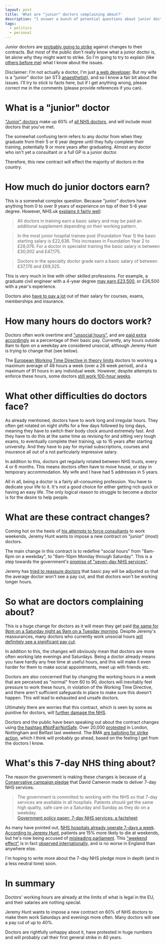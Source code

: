 ```yaml
---
layout: post
title: 'What are "junior" doctors complaining about?'
description: "I answer a bunch of potential questions about junior doctors and the changes to their contract."
tags:
  - politics
  - personal
---
```


Junior doctors are [probably going to strike][ballot] against changes to their contracts. But most of the public don't really know what a junior doctor is, let alone why they might want to strike. So I'm going to try to explain (like [others before me][]) what I know about the issues.

Disclaimer: I'm not actually a doctor, I'm just [a web developer][]. But my wife is a "junior" doctor (an ST3 [anaesthetist][]), and so I know a fair bit about the issues. I'll try to stick to facts here, but if I get anything wrong, please correct me in the comments (please provide references if you can).

What is a "junior" doctor
===

["Junior" doctors][] make up 60% of [all NHS doctors][], and will include most doctors that you've met.

The somewhat confusing term refers to any doctor from when they graduate from their 5 or 6 year degree until they fully complete their training, potentially 9 or more years after graduating.  Almost any doctor who isn't yet a consultant or a full GP is a junior doctor.

Therefore, this new contract will effect the majority of doctors in the country.

How much do junior doctors earn?
===

This is a somewhat complex question. Because "junior" doctors have anything from 0 to over 9 years of experience on top of their 5-6 year degree. However, NHS.uk [explains it fairly well][]:

> All doctors in training earn a basic salary and may be paid an additional supplement depending on their working pattern.

> In the most junior hospital trainee post (Foundation Year 1) the basic starting salary is £22,636. This increases in Foundation Year 2 to £28,076. For a doctor in specialist training the basic salary is between £30,002 and £47,175.

> Doctors in the specialty doctor grade earn a basic salary of between £37,176 and £69,325.

This is very much in line with other skilled professions. For example, a graduate civil engineer with a 4-year degree [may earn £23,500][], or £26,500 with a year's experience.

Doctors also [have to pay a lot][] out of their salary for courses, exams, memberships and insurance.

How many hours do doctors work?
===

Doctors often work overtime and ["unsocial hours"][], and are [paid extra accordingly][] as a percentage of their basic pay. Currently, any hours outside 8am to 6pm on a weekday are considered unsocial, although Jeremy Hunt is trying to change that (see below).

The [European Working Time Directive in theory limits][] doctors to working a maximum average of 48 hours a week (over a 26 week period), and a maximum of 91 hours in any individual week. However, despite attempts to enforce these hours, some doctors [still work 100-hour weeks][].

What other difficulties do doctors face?
===

As already mentioned, doctors have to work long and irregular hours. They often get rotated on night shifts for a few days followed by long days, meaning they have to switch their body clock around extremely fast. And they have to do this at the same time as revising for and sitting very tough exams, to eventually complete their training, up to 15 years after starting university. And they have to pay for myriad subscriptions, courses and insurance all out of a not particularly impressive salary.

In addition to this, doctors get regularly rotated between NHS trusts, every 4 or 6 months. This means doctors often have to move house, or stay in temporary accommodation. My wife and I have had 5 addresses in 5 years.

All in all, being a doctor is a fairly all-consuming profession. You have to dedicate your life to it. It's not a good choice for either getting rich quick or having an easy life. The only logical reason to struggle to become a doctor is for the desire to help people.

What are these contract changes?
===

Coming hot on the heels of [his attempts to force consultants][] to work weekends, Jeremy Hunt wants to impose a new contract on "junior" (most) doctors.

The main change in this contract is to redefine "social hours" from "8am-6pm on a weekday", to "8am-10pm Monday through Saturday". This is a step towards the government's [promise of "seven-day NHS services"][pledge].

Jeremy has [tried to reassure doctors][] that basic pay will be adjusted so that the average doctor won't see a pay cut, and that doctors won't be working longer hours.

So what are doctors complaining about?
===

This is a huge change for doctors as it will mean they get paid [the same for 9pm on a Saturday night as 9am on a Tuesday morning][]. Despite Jeremy's reassurances, many doctors who currently work unsocial hours [will definitely see a significant pay cut][].

In addition to this, the changes will obviously mean that doctors are more often working late evenings and Saturdays. Being a doctor already means you have hardly any free time at useful hours, and this will make it even harder for them to make social appointments, meet up with friends etc.

Doctors are also concerned that by changing the working hours in a week that are perceived as "normal" from 60 to 90, doctors will inevitably feel pressure to work these hours, in violation of the Working Time Directive, and there aren't sufficient safeguards in place to make sure this doesn't happen. This will lead to exhausted and unsafe doctors.

Ultimately there are worries that this contract, which is seen by some as punitive for doctors, will [further damage the NHS][].

Doctors and the public have been speaking out about the contract changes using [the hashtag #NotFairNotSafe][]. Over 20,000 [protested][] in London, Nottingham and Belfast last weekend. The BMA [are balloting for strike action][ballot], which I think will probably go ahead, based on the feeling I get from the doctors I know.

What's this 7-day NHS thing about?
===

The reason the government is making these changes is because of [a Conservative campaign pledge][pledge] that David Cameron made to deliver 7-day NHS services.

> The government is committed to working with the NHS so that 7-day services are available in all hospitals. Patients should get the same high quality, safe care on a Saturday and Sunday as they do on a weekday.  
> [Government policy paper: 7-day NHS services: a factsheet][]

As many have pointed out, [NHS hospitals already operate 7-days a week][]. [According to Jeremy Hunt][], patients are 15% more likely to die at weekends, but he's now being accused of [misleading parliament][]. This ["weekend effect"][] is in fact [observed internationally][], and is no worse in England than anywhere else.

I'm hoping to write more about the 7-day NHS pledge more in depth (and in a less neutral tone) soon.

In summary
===

Doctors' working hours are already at the limits of what is legal in the EU, and their salaries are nothing special.

Jeremy Hunt wants to impose a new contract on 60% of NHS doctors to make them work Saturdays and evenings more often. Many doctors will see a pay cut of up to 40%.

Doctors are rightfully unhappy about it, have protested in huge numbers and will probably call their first general strike in 40 years.

["weekend effect"]: https://en.wikipedia.org/wiki/Weekend_effect "Wikipedia: Weekend effect"
[observed internationally]: http://www.forbes.com/sites/robertglatter/2015/07/06/should-you-be-concerned-about-the-weekend-effect/ "Should You Be Concerned About The 'Weekend Effect?'"
[according to Jeremy Hunt]: http://www.itv.com/news/update/2015-07-16/hunt-patients-more-likely-to-die-if-admitted-on-weekend/ "Hunt: Patients more likely to die if admitted on weekend"
[misleading parliament]: http://www.mirror.co.uk/news/uk-news/jeremy-hunt-misled-parliament-over-6645957 "Mirror: Jeremy Hunt 'misled Parliament' over NHS death figures claims official complaint by 3,500 doctors"
[NHS hospitals already operate 7-days a week]: http://www.theguardian.com/healthcare-network/views-from-the-nhs-frontline/2015/jul/20/jeremy-hunt-doctors-already-work-247-nhs "Guardian: Don't lecture us Jeremy Hunt, we doctors already work 24/7 in the NHS"
[protested]: http://www.dailymail.co.uk/news/article-3277262/Tens-thousands-junior-doctors-march-London-protest-plans-make-work-evenings-weekends.html "MailOnline: Tens of thousands of junior doctors march through London to protest over new plans for evening and weekend work"
[the hashtag #NotFairNotSafe]: https://twitter.com/hashtag/notfairnotsafe "Twitter: #NotFairNotSafe"
[further damage the NHS]: http://www.theguardian.com/society/2015/sep/24/junior-doctor-contracts-are-threat-to-nhs-warn-royal-colleges "Junior doctor contracts are threat to NHS, warn Royal Colleges"
[will definitely see a significant pay cut]: http://www.theguardian.com/society/2015/sep/18/junior-doctors-new-contract-cut-pay-40-per-cent "Junior doctors condemn new contract they say could cut pay by 40%"
[the same for 9pm on a Saturday night as 9am on a Tuesday morning]: http://bma.org.uk/news-views-analysis/news/2015/july/ddrb-is-saturday-the-new-tuesday "BMA: DDRB: Is Saturday the new Tuesday?"
[pledge]: http://www.theguardian.com/politics/2015/mar/28/cameron-seven-day-nhs-services-future-conservative-government "Cameron pledges seven-day NHS services under future Tory government"
[tried to reassure doctors]: http://www.theguardian.com/politics/2015/oct/08/jeremy-hunt-letter-bma-junior-doctors-contract-concessions "Guardian: Jeremy Hunt letter to junior doctors in full"
[others before me]: http://www.theguardian.com/society/2015/sep/29/junior-doctors-contract-row-nhs-explainer-health "Guardian: Junior doctors contract row: an explainer"
[his attempts to force consultants]: http://www.theguardian.com/society/2015/jul/16/nhs-consultants-given-ultimatum-on-weekend-working "Guardian: Jeremy Hunt gives NHS consultants ultimatum on weekend working"
[still work 100-hour weeks]: http://www.telegraph.co.uk/news/health/news/10818708/Junior-doctors-are-still-working-100-hour-weeks-despite-European-laws-BMA.html "Telegraph: Junior doctors are still working 100 hour weeks despite European laws: BMA"
[European Working Time Directive in theory limits]: http://bma.org.uk/support-at-work/ewtd/ewtd-juniors "BMA: EWTD for junior doctors"
["unsocial hours"]: http://www.nhsemployers.org/your-workforce/pay-and-reward/nhs-terms-and-conditions/nhs-terms-and-conditions-of-service-handbook/unsocial-hours-payments "NHS Employers: Unsocial hours payments - Section 2(a) (England)"
[paid extra accordingly]: http://bma.org.uk/support-at-work/pay-fees-allowances/pay-banding "BMA: Pay banding"
[have to pay a lot]: http://careers.bmj.com/careers/advice/Junior_doctors%3A_look_after_your_financial_health_by_reducing_your_tax_bill_and_increasing_your_income "BMJ: Junior doctors: look after your financial health by reducing your tax bill and increasing your income"
[ballot]: https://bma.org.uk/news-views-analysis/news/2015/september/junior-doctors-plan-to-ballot-for-industrial-action "Junior doctors plan to ballot for industrial action"
[anaesthetist]: https://en.wikipedia.org/wiki/Anesthesiologist "Wikipedia: Anesthesiologist"
[a web developer]: http://design.canonical.com/author/nottrobin/ "Ubuntu Design team: Robin Winslow"
[all NHS doctors]: https://docs.google.com/spreadsheets/d/1KEr5RzFEuC2AKmicUm-0pZSUmNY1-YXEALFl2930LvE#gid=1969868445 "Spreadsheet: NHS Workforce Statistics - July 2015, Provisional statistics: Doctors by grade and specialty"
["Junior" doctors]: https://en.wikipedia.org/wiki/Junior_doctor "Wikipedia: Junior doctor"
[explains it fairly well]: http://www.nhscareers.nhs.uk/explore-by-career/doctors/pay-for-doctors/ "NHS Careers: Pay for doctors"
[may earn £23,500]: http://www.prospects.ac.uk/consulting_civil_engineer_salary.htm "Consulting civil engineer: Salary and conditions"
[Government policy paper: 7-day NHS services: a factsheet]: https://www.gov.uk/government/publications/7-day-nhs-services-a-factsheet/7-day-nhs-services-a-factsheet "Government policy paper: 7-day NHS services: a factsheet"
